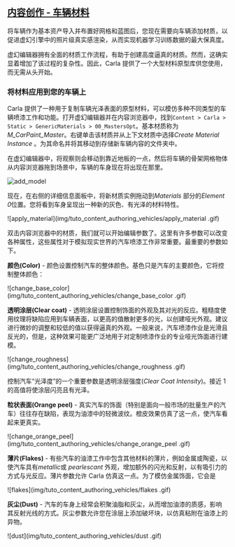 ## [内容创作 - 车辆材料](https://carla.readthedocs.io/en/latest/tuto_content_authoring_vehicles_materials/) 

将车辆作为基本资产导入并布置好网格和蓝图后，您现在需要向车辆添加材质，以促进虚幻引擎中的照片级真实感渲染，从而实现机器学习训练数据的最大保真度。

虚幻编辑器拥有全面的材质工作流程，有助于创建高度逼真的材质。然而，这确实显着增加了该过程的复杂性。因此，Carla 提供了一个大型材料原型库供您使用，而无需从头开始。

### 将材料应用到您的车辆上

Carla 提供了一种用于复制车辆光泽表面的原型材料，可以模仿多种不同类型的车辆喷漆工作和功能。打开虚幻编辑器并在内容浏览器中，找到`Content > Carla > Static > GenericMaterials > 00_MastersOpt`。基本材质称为*M_CarPaint_Master*。右键单击该材质并从上下文材质中选择*Create Material Instance*  。为其命名并将其移动到存储新车辆内容的文件夹中。

在虚幻编辑器中，将观察则会移动到靠近地板的一点，然后将车辆的骨架网格物体从内容浏览器拖到场景中，车辆的车身现在将出现在那里。

![add_model](img/tuto_content_authoring_vehicles/add_model.gif)

现在，在右侧的详细信息面板中，将新材质实例拖动到*Materials* 部分的*Element 0*位置。您将看到车身呈现出一种新的灰色、有光泽的材料特性。

![apply_material](img/tuto_content_authoring_vehicles/apply_material
.gif)

双击内容浏览器中的材质，我们就可以开始编辑参数了。这里有许多参数可以改变各种属性，这些属性对于模拟现实世界的汽车喷漆工作非常重要。最重要的参数如下。



__颜色(Color)__ - 颜色设置控制汽车的整体颜色。基色只是汽车的主要颜色，它将控制整体颜色：

![change_base_color](img/tuto_content_authoring_vehicles/change_base_color
.gif)

__透明涂层(Clear coat)__ - 透明涂层设置控制饰面的外观及其对光的反应。粗糙度使用纹理将缺陷应用到车辆表面，以更高的值散射更多的光，以创建哑光外观。建议进行微妙的调整和较低的值以获得逼真的外观。一般来说，汽车喷漆作业是光滑且反光的，但是，这种效果可能更广泛地用于对定制喷漆作业的专业哑光饰面进行建模。

![change_roughness](img/tuto_content_authoring_vehicles/change_roughness
.gif)

控制汽车“光泽度”的一个重要参数是透明涂层强度(*Clear Coat Intensity*)。接近 1 的高值将使涂层闪亮且有光泽。

__粒状表面(Orange peel)__ - 真实汽车的饰面（特别是面向一般市场的批量生产的汽车）往往存在缺陷，表现为油漆中的轻微波纹。橙皮效果仿真了这一点，使汽车看起来更真实。

![change_orange_peel](img/tuto_content_authoring_vehicles/change_orange_peel
.gif)

__薄片(Flakes)__ - 有些汽车的油漆工作中包含其他材料的薄片，例如金属或陶瓷，以使汽车具有*metallic*或 *pearlescant* 外观，增加额外的闪光和反射，以有吸引力的方式与光反应。薄片参数允许 Carla 仿真这一点。为了模仿金属饰面，它会是  

![flakes](img/tuto_content_authoring_vehicles/flakes
.gif)

__灰尘(Dust)__ - 汽车的车身上经常会积聚油脂和灰尘，从而增加油漆的质感，影响其反射光线的方式。灰尘参数允许您在涂层上添加破坏块，以仿真粘附在油漆上的异物。

![dust](img/tuto_content_authoring_vehicles/dust
.gif)

